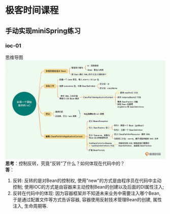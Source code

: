 # 极客时间课程 
## 手动实现miniSpring练习
### ioc-01
思维导图
![img.png](doc/img/img.png)
**思考**：控制反转，究竟“反转”了什么？如何体现在代码中的？\
**答**：
1. 反转: 反转的是对Bean的控制权, 使用"new"的方式是由程序员在代码中主动控制; 使用IOC的方式是由容器来主动控制Bean的创建以及后面的DI属性注入;
2. 反转在代码中的体现: 因为容器框架并不知道未来业务中需要注入哪个Bean, 于是通过配置文件等方式告诉容器, 容器使用反射技术管理Bean的创建, 属性注入, 生命周期等.